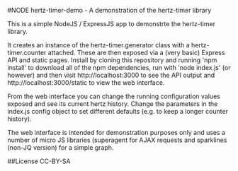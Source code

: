 #NODE hertz-timer-demo - A demonstration of the hertz-timer library

This is a simple NodeJS / ExpressJS app to demonstrte the hertz-timer library.

It creates an instance of the hertz-timer.generator class with a hertz-timer.counter attached. These are then exposed via a (very basic) 
Express API and static pages. Install by cloning this repository and running 'npm install' to download all of the npm dependencies, run with 'node index.js' (or however) and then visit http://localhost:3000 to see the API output and http://localhost:3000/static to view the web interface.

From the web interface you can change the running configuration values exposed and see its current hertz history. Change the parameters in 
the index.js config object to set different defaults (e.g. to keep a longer counter history).

The web interface is intended for demonstration purposes only and uses a number of micro JS libraries (superagent for AJAX requests and 
sparklines (non-JQ version) for a simple graph.

##License
CC-BY-SA
